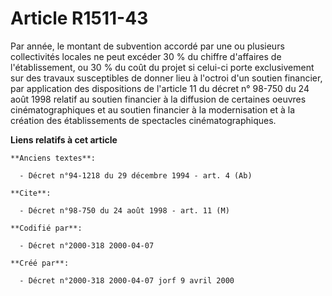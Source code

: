 # Article R1511-43

Par année, le montant de subvention accordé par une ou plusieurs collectivités locales ne peut excéder 30 % du chiffre
d'affaires de l'établissement, ou 30 % du coût du projet si celui-ci porte exclusivement sur des travaux susceptibles de
donner lieu à l'octroi d'un soutien financier, par application des dispositions de l'article 11 du décret n° 98-750 du 24
août 1998 relatif au soutien financier à la diffusion de certaines oeuvres cinématographiques et au soutien financier à la
modernisation et à la création des établissements de spectacles cinématographiques.

**Liens relatifs à cet article**

	**Anciens textes**:

	  - Décret n°94-1218 du 29 décembre 1994 - art. 4 (Ab)

	**Cite**:

	  - Décret n°98-750 du 24 août 1998 - art. 11 (M)

	**Codifié par**:

	  - Décret n°2000-318 2000-04-07

	**Créé par**:

	  - Décret n°2000-318 2000-04-07 jorf 9 avril 2000
